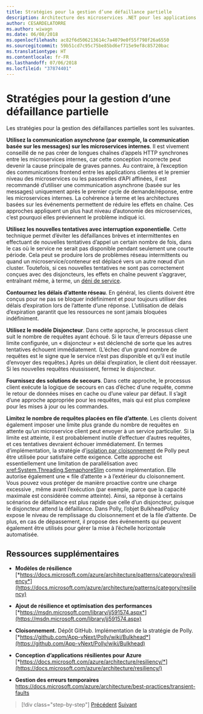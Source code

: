 ```yaml
---
title: Stratégies pour la gestion d’une défaillance partielle
description: Architecture des microservices .NET pour les applications .NET en conteneur | Stratégies pour la gestion d’une défaillance partielle
author: CESARDELATORRE
ms.author: wiwagn
ms.date: 06/08/2018
ms.openlocfilehash: ac82f6d506213614c7a4079e0f55f798f26a6550
ms.sourcegitcommit: 59b51cd7c95c75be85bd6ef715e9ef8c85720bac
ms.translationtype: HT
ms.contentlocale: fr-FR
ms.lasthandoff: 07/06/2018
ms.locfileid: "37874401"
---
```

# <a name="strategies-for-handling-partial-failure"></a>Stratégies pour la gestion d’une défaillance partielle

Les stratégies pour la gestion des défaillances partielles sont les suivantes.

**Utilisez la communication asynchrone (par exemple, la communication basée sur les messages) sur les microservices internes**. Il est vivement conseillé de ne pas créer de longues chaînes d’appels HTTP synchrones entre les microservices internes, car cette conception incorrecte peut devenir la cause principale de graves pannes. Au contraire, à l’exception des communications frontend entre les applications clientes et le premier niveau des microservices ou les passerelles d’API affinées, il est recommandé d’utiliser une communication asynchrone (basée sur les messages) uniquement après le premier cycle de demande/réponse, entre les microservices internes. La cohérence à terme et les architectures basées sur les événements permettent de réduire les effets en chaîne. Ces approches appliquent un plus haut niveau d’autonomie des microservices, c’est pourquoi elles préviennent le problème indiqué ici.

**Utilisez les nouvelles tentatives avec interruption exponentielle**. Cette technique permet d’éviter les défaillances brèves et intermittentes en effectuant de nouvelles tentatives d’appel un certain nombre de fois, dans le cas où le service ne serait pas disponible pendant seulement une courte période. Cela peut se produire lors de problèmes réseau intermittents ou quand un microservice/conteneur est déplacé vers un autre nœud d’un cluster. Toutefois, si ces nouvelles tentatives ne sont pas correctement conçues avec des disjoncteurs, les effets en chaîne peuvent s’aggraver, entraînant même, à terme, un [déni de service](https://en.wikipedia.org/wiki/Denial-of-service_attack).

**Contournez les délais d’attente réseau**. En général, les clients doivent être conçus pour ne pas se bloquer indéfiniment et pour toujours utiliser des délais d’expiration lors de l’attente d’une réponse. L’utilisation de délais d’expiration garantit que les ressources ne sont jamais bloquées indéfiniment.

**Utilisez le modèle Disjoncteur**. Dans cette approche, le processus client suit le nombre de requêtes ayant échoué. Si le taux d’erreurs dépasse une limite configurée, un « disjoncteur » est déclenché de sorte que les autres tentatives échouent immédiatement. (L’échec d’un grand nombre de requêtes est le signe que le service n’est pas disponible et qu’il est inutile d’envoyer des requêtes.) Après un délai d’expiration, le client doit réessayer. Si les nouvelles requêtes réussissent, fermez le disjoncteur.

**Fournissez des solutions de secours**. Dans cette approche, le processus client exécute la logique de secours en cas d’échec d’une requête, comme le retour de données mises en cache ou d’une valeur par défaut. Il s’agit d’une approche appropriée pour les requêtes, mais qui est plus complexe pour les mises à jour ou les commandes.

**Limitez le nombre de requêtes placées en file d’attente**. Les clients doivent également imposer une limite plus grande du nombre de requêtes en attente qu’un microservice client peut envoyer à un service particulier. Si la limite est atteinte, il est probablement inutile d’effectuer d’autres requêtes, et ces tentatives devraient échouer immédiatement. En termes d’implémentation, la stratégie d’[isolation par cloisonnement](https://github.com/App-vNext/Polly/wiki/Bulkhead) de Polly peut être utilisée pour satisfaire cette exigence. Cette approche est essentiellement une limitation de parallélisation avec <xref:System.Threading.SemaphoreSlim> comme implémentation. Elle autorise également une « file d’attente » à l’extérieur du cloisonnement. Vous pouvez vous protéger de manière proactive contre une charge excessive , même avant l’exécution (par exemple, parce que la capacité maximale est considérée comme atteinte). Ainsi, sa réponse à certains scénarios de défaillance est plus rapide que celle d’un disjoncteur, puisque le disjoncteur attend la défaillance. Dans Polly, l’objet BulkheadPolicy expose le niveau de remplissage du cloisonnement et de la file d’attente. De plus, en cas de dépassement, il propose des événements qui peuvent également être utilisés pour gérer la mise à l’échelle horizontale automatisée.

## <a name="additional-resources"></a>Ressources supplémentaires

-   **Modèles de résilience**
    [*https://docs.microsoft.com/azure/architecture/patterns/category/resiliency*](https://docs.microsoft.com/azure/architecture/patterns/category/resiliency)

-   **Ajout de résilience et optimisation des performances**
    [*https://msdn.microsoft.com/library/jj591574.aspx*](https://msdn.microsoft.com/library/jj591574.aspx)

-   **Cloisonnement.** Dépôt GitHub. Implémentation de la stratégie de Polly.
    [*https://github.com/App-vNext/Polly/wiki/Bulkhead*](https://github.com/App-vNext/Polly/wiki/Bulkhead)

-   **Conception d’applications résilientes pour Azure**
    [*https://docs.microsoft.com/azure/architecture/resiliency/*](https://docs.microsoft.com/azure/architecture/resiliency/)

-   **Gestion des erreurs temporaires**
    <https://docs.microsoft.com/azure/architecture/best-practices/transient-faults>


>[!div class="step-by-step"]
[Précédent](handle-partial-failure.md)
[Suivant](implement-retries-exponential-backoff.md)

